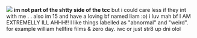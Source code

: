 ![](https://files.catbox.moe/ckidrh.png)
**im not part of the shtty side of the tcc** but i could care less if they int with me . . also im 15 and have a loving bf named liam :o) i luv mah bf
I AM EXTREMELLY ILL AHHH!! I like things labelled as "abnormal" and "weird". for example william hellfire films & zero day. iwc or just str8 up dni olol
